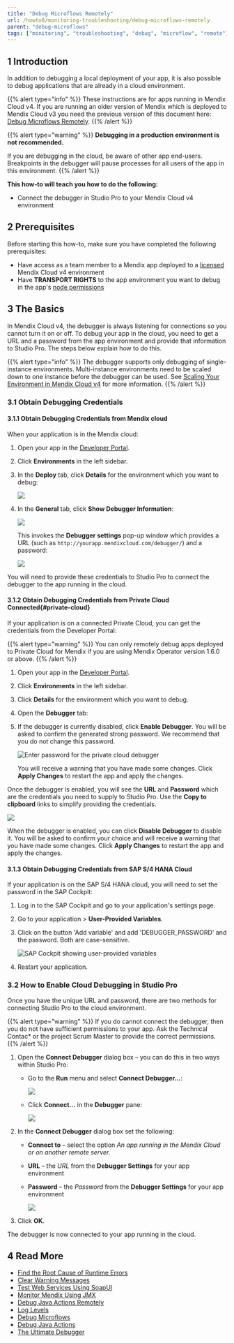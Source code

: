 ```yaml
---
title: "Debug Microflows Remotely"
url: /howto8/monitoring-troubleshooting/debug-microflows-remotely
parent: "debug-microflows"
tags: ["monitoring", "troubleshooting", "debug", "microflow", "remote"]
---
```


## 1 Introduction

In addition to debugging a local deployment of your app, it is also possible to debug applications that are already in a cloud environment.

{{% alert type="info" %}}
These instructions are for apps running in Mendix Cloud v4. If you are running an older version of Mendix which is deployed to Mendix Cloud v3 you need the previous version of this document here: [Debug Microflows Remotely](/howto7/monitoring-troubleshooting/debug-microflows-remotely).
{{% /alert %}}

{{% alert type="warning" %}}
**Debugging in a production environment is not recommended.**

If you are debugging in the cloud, be aware of other app end-users. Breakpoints in the debugger will pause processes for all users of the app in this environment.
{{% /alert %}}

**This how-to will teach you how to do the following:**

* Connect the debugger in Studio Pro to your Mendix Cloud v4 environment

## 2 Prerequisites

Before starting this how-to, make sure you have completed the following prerequisites:

* Have access as a team member to a Mendix app deployed to a [licensed](/developerportal/deploy/licensing-apps) Mendix Cloud v4 environment
* Have **TRANSPORT RIGHTS** to the app environment you want to debug in the app's [node permissions](/developerportal/deploy/node-permissions)

## 3 The Basics

In Mendix Cloud v4, the debugger is always listening for connections so you cannot turn it on or off. To debug your app in the cloud, you need to get a URL and a password from the app environment and provide that information to Studio Pro. The steps below explain how to do this.

{{% alert type="info" %}}
The debugger supports only debugging of single-instance environments. Multi-instance environments need to be scaled down to one instance before the debugger can be used. See [Scaling Your Environment in Mendix Cloud v4](/developerportal/deploy/scale-environment) for more information.
{{% /alert %}}

### 3.1 Obtain Debugging Credentials

#### 3.1.1 Obtain Debugging Credentials from Mendix cloud

When your application is in the Mendix cloud:

1. Open your app in the [Developer Portal](https://home.mendix.com).

2. Click **Environments** in the left sidebar.

3. In the **Deploy** tab, click **Details** for the environment which you want to debug:

    ![](attachments/debug-microflows-remotely/18580051.png)

4. In the **General** tab, click **Show Debugger Information**:

    ![](attachments/debug-microflows-remotely/show-debugger-information.png)

    This invokes the **Debugger settings** pop-up window which provides a URL (such as `http://yourapp.mendixcloud.com/debugger/`) and a password:

    ![](attachments/debug-microflows-remotely/debugger-settings.png)

You will need to provide these credentials to Studio Pro to connect the debugger to the app running in the cloud.

#### 3.1.2 Obtain Debugging Credentials from Private Cloud Connected{#private-cloud}

If your application is on a connected Private Cloud, you can get the credentials from the Developer Portal:

{{% alert type="warning" %}}
You can only remotely debug apps deployed to Private Cloud for Mendix if you are using Mendix Operator version 1.6.0 or above.
{{% /alert %}}

1. Open your app in the [Developer Portal](https://home.mendix.com).

2. Click **Environments** in the left sidebar.

3. Click **Details** for the environment which you want to debug.

4. Open the **Debugger** tab:

5. If the debugger is currently disabled, click **Enable Debugger**. You will be asked to confirm the generated strong password. We recommend that you do not change this password.

    ![Enter password for the private cloud debugger](attachments/debug-microflows-remotely/pc-debugger-password.png)

    You will receive a warning that you have made some changes. Click **Apply Changes** to restart the app and apply the changes.

Once the debugger is enabled, you will see the **URL** and **Password** which are the credentials you need to supply to Studio Pro. Use the **Copy to clipboard** links to simplify providing the credentials.

![](attachments/debug-microflows-remotely/pc-debug-tab.png)

When the debugger is enabled, you can click **Disable Debugger** to disable it. You will be asked to confirm your choice and will receive a warning that you have made some changes. Click **Apply Changes** to restart the app and apply the changes.

#### 3.1.3 Obtain Debugging Credentials from SAP S/4 HANA Cloud

If your application is on the SAP S/4 HANA cloud, you will need to set the password in the SAP Cockpit:

1. Log in to the SAP Cockpit and go to your application's settings page.

2. Go to your application > **User-Provided Variables**.

3. Click on the button 'Add variable' and add 'DEBUGGER_PASSWORD' and the password. Both are case-sensitive.

    ![SAP Cockpit showing user-provided variables](attachments/debug-microflows-remotely/debugger-settings-saps4hana.png)

4. Restart your application.

### 3.2 How to Enable Cloud Debugging in Studio Pro

Once you have the unique URL and password, there are two methods for connecting Studio Pro to the cloud environment. 

{{% alert type="warning" %}}
If you do cannot connect the debugger, then you do not have sufficient permissions to your app. Ask the Technical Contac* or the project Scrum Master to provide the correct permissions.
{{% /alert %}}

1. Open the **Connect Debugger** dialog box – you can do this in two ways within Studio Pro:

    * Go to the **Run** menu and select **Connect Debugger…**:

        ![](attachments/debug-microflows-remotely/18580048.png)
        
    * Click **Connect…** in the **Debugger** pane:

        ![](attachments/debug-microflows-remotely/debugger-pane.png)

2. In the **Connect Debugger** dialog box set the following:

    * **Connect to** – select the option *An app running in the Mendix Cloud or on another remote server.*
    * **URL** – the *URL* from the **Debugger Settings** for your app environment
    * **Password** – the *Password* from the **Debugger Settings** for your app environment

        ![](attachments/debug-microflows-remotely/18580047.png)

3. Click **OK**.

The debugger is now connected to your app running in the cloud.

## 4 Read More

* [Find the Root Cause of Runtime Errors](finding-the-root-cause-of-runtime-errors)
* [Clear Warning Messages](clear-warning-messages)
* [Test Web Services Using SoapUI](/howto8/testing/testing-web-services-using-soapui)
* [Monitor Mendix Using JMX](monitoring-mendix-using-jmx)
* [Debug Java Actions Remotely](debug-java-actions-remotely)
* [Log Levels](log-levels)
* [Debug Microflows](debug-microflows)
* [Debug Java Actions](debug-java-actions)
* [The Ultimate Debugger](http://www.mendix.com/tech-blog/the-ultimate-debugger/) 
